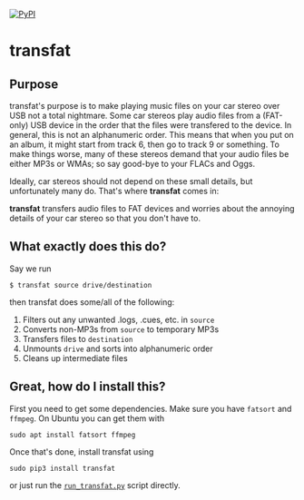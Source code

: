 [![PyPI](https://img.shields.io/pypi/v/transfat.svg)](https://pypi.org/project/transfat/)

# transfat

## Purpose
transfat's purpose is to make playing music files on your car stereo over USB not a total nightmare. Some car stereos play audio files from a (FAT-only) USB device in the order that the files were transfered to the device. In general, this is not an alphanumeric order. This means that when you put on an album, it might start from track 6, then go to track 9 or something. To make things worse, many of these stereos demand that your audio files be either MP3s or WMAs; so say good-bye to your FLACs and Oggs.

Ideally, car stereos should not depend on these small details, but unfortunately many do. That's where **transfat** comes in:

**transfat** transfers audio files to FAT devices and worries about the annoying details of your car stereo so that you don't have to.

## What exactly does this do?

Say we run

```
$ transfat source drive/destination
```

then transfat does some/all of the following:

1. Filters out any unwanted .logs, .cues, etc. in `source`
2. Converts non-MP3s from `source` to temporary MP3s
3. Transfers files to  `destination`
4. Unmounts `drive` and sorts into alphanumeric order
5. Cleans up intermediate files

## Great, how do I install this?

First you need to get some dependencies. Make sure you have `fatsort`
and `ffmpeg`. On Ubuntu you can get them with


```
sudo apt install fatsort ffmpeg
```

Once that's done, install transfat using

```
sudo pip3 install transfat
```

or just run the [`run_transfat.py`](run_transfat.py) script directly.

